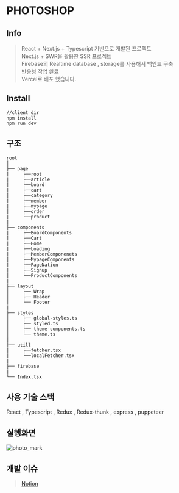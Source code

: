 # PHOTOSHOP
## Info

>React + Next.js + Typescript 기반으로 개발된 프로젝트</br>
>Next.js + SWR을 활용한 SSR 프로젝트</br>
>Firebase의 Realtime database , storage를 사용해서 백엔드 구축</br>
>반응형 작업 완료</br>
>Vercel로 배포 했습니다.

## Install
```
//client dir
npm install
npm run dev
```
## 구조
```
root                   			 
│
├── page              
|     ├──root
|     ├──article
|     ├──board
|     ├──cart
|     ├──category
|     ├──member
|     ├──mypage
|     ├──order
|     └──product
|
├── components              
|     ├──BoardComponents
|     ├──Cart
|     ├──Home
|     ├──Loading
|     ├──MemberComponenets
|     ├──MypageComponents
|     ├──PageNation
|     ├──Signup
|     └──ProductComponents
|
├── layout             
│     ├── Wrap
│     ├── Header       
│     └── Footer             
|
├── styles                 
│     ├── global-styles.ts
│     ├── styled.ts
│     ├── theme-components.ts
│     └── theme.ts   
|
├── utill              
|     ├──fetcher.tsx
|     └──localFetcher.tsx
|
├── firebase
|
└── Index.tsx
```
## 사용 기술 스택
React , Typescript , Redux , Redux-thunk , express , puppeteer

## 실행화면
![photo_mark](https://user-images.githubusercontent.com/73515375/127759277-d0c79f93-4ff0-48c3-9ed4-9b5d76f2356f.gif)
## 개발 이슈
>[Notion](https://www.notion.so/photoshop-2c6ae95cf7024776b252071dc1c1b550 "notion link")
